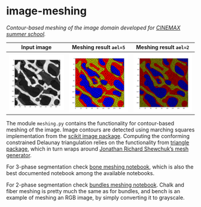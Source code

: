 # image-meshing

*Contour-based meshing of the image domain developed for [CINEMAX summer school](https://www.conferencemanager.dk/cinemaxvi).*

Input image | Meshing result `ael=5` | Meshing result `ael=2` 
:---:|:---:|:---:
<img src="images/bone_Figure_3.png" alt="drawing" width="300"/> |  <img src="images/bone_Figure_8.png" alt="drawing" width="300"/> |  <img src="images/bone_Figure_8_ael_2.png" alt="drawing" width="300"/>

The module `meshing.py` contains the functionality for contour-based meshing of the image. Image contours are detected using marching squares implementation from the [scikit image package](https://scikit-image.org/). Computing the conforming constrained Delaunay triangulation relies on the functionality from [triangle package](https://rufat.be/triangle/), which in turn wraps around [Jonathan Richard Shewchuk’s mesh generator](http://www.cs.cmu.edu/~quake/triangle.html). 

For 3-phase segmentation check [bone meshing notebook](bone_meshing.ipynb), which is also the best documented notebook among the available notebooks.

For 2-phase segmentation check [bundles meshing notebook](bundles_meshing.ipynb). Chalk and fiber meshing is pretty much the same as for bundles, and bench is an example of meshing an RGB image, by simply converting it to grayscale. 

